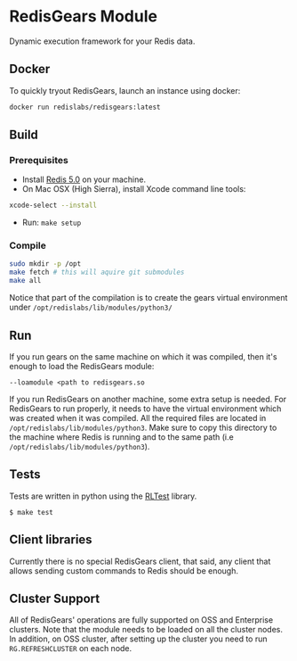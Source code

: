 # RedisGears Module
Dynamic execution framework for your Redis data.

## Docker
To quickly tryout RedisGears, launch an instance using docker:

```sh
docker run redislabs/redisgears:latest
```

## Build

### Prerequisites
* Install [Redis 5.0](https://redis.io/) on your machine.
* On Mac OSX (High Sierra), install Xcode command line tools:

```bash
xcode-select --install
```

* Run: `make setup`

### Compile
```bash
sudo mkdir -p /opt
make fetch # this will aquire git submodules
make all
```
Notice that part of the compilation is to create the gears virtual environment under `/opt/redislabs/lib/modules/python3/`

## Run
If you run gears on the same machine on which it was compiled, then it's enough to load the RedisGears module:

`--loamodule <path to redisgears.so`

If you run RedisGears on another machine, some extra setup is needed. For RedisGears to run properly, it needs to have the virtual environment which was created when it was compiled. All the required files are located in `/opt/redislabs/lib/modules/python3`. Make sure to copy this directory to the machine where Redis is running and to the same path (i.e `/opt/redislabs/lib/modules/python3`).

## Tests
Tests are written in python using the [RLTest](https://github.com/RedisLabsModules/RLTest) library.
```
$ make test
```

## Client libraries
Currently there is no special RedisGears client, that said, any client that allows sending custom commands to Redis should be enough.

## Cluster Support
All of RedisGears' operations are fully supported on OSS and Enterprise clusters. Note that the module needs to be loaded on all the cluster nodes. In addition, on OSS cluster, after setting up the cluster you need to run `RG.REFRESHCLUSTER` on each node.
